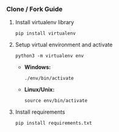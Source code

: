 ### Clone / Fork Guide

1. Install virtualenv library
   
   ```
   pip install virtualenv
   ```

2. Setup virtual environment and activate
   
   ```
   python3 -m virtualenv env
   ```

   - **Windows:**

		```
		./env/bin/activate
		```

   - **Linux/Unix:** 

		```
		source env/bin/activate
		```

3. Install requirements
   
   ```
   pip install requirements.txt
   ```